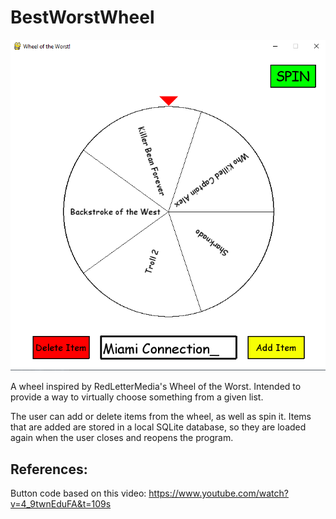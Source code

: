 # BestWorstWheel

![Demonstration Image](demonstrationImage.png)

A wheel inspired by RedLetterMedia's Wheel of the Worst. Intended to provide a way to virtually choose something from a given list.

The user can add or delete items from the wheel, as well as spin it. Items that are added are stored in a local SQLite database, so they are loaded again when the user closes and reopens the program.

## References:

Button code based on this video: https://www.youtube.com/watch?v=4_9twnEduFA&t=109s